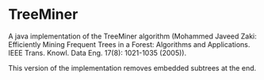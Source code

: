 # TreeMiner
A java implementation of the TreeMiner algorithm (Mohammed Javeed Zaki: Efficiently Mining Frequent Trees in a Forest: Algorithms and Applications. IEEE Trans. Knowl. Data Eng. 17(8): 1021-1035 (2005)).

This version of the implementation removes embedded subtrees at the end.
